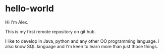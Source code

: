# hello-world
Hi I'm Alex.

This is my first remote repository on git hub.

I like to develop in Java, python and any other OO programming language. I also know SQL 
language and I'm keen to learn more than just those things.
